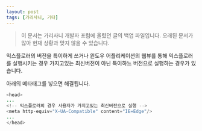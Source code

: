 ```yaml
---
layout: post
tags: [가리사니, 기타]
---
```


> 이 문서는 가리사니 개발자 포럼에 올렸던 글의 백업 파일입니다.
오래된 문서가 많아 현재 상황과 맞지 않을 수 있습니다.


익스플로러의 버전을 특이하게 쓰거나 윈도우 어플리케이션의 웹뷰를 통해 익스플로러를 실행시키는 경우 가지고있는 최신버전이 아닌 특이하느 버전으로 실행하는 경우가 있습니다.

아래의 메타태그를 넣으면 해결됩니다.

``` java
<head>
...
<!-- 익스플로러의 경우 사용자가 가지고있는 최신버전으로 실행 -->
<meta http-equiv="X-UA-Compatible" content="IE=Edge"/>
...
</head>
```